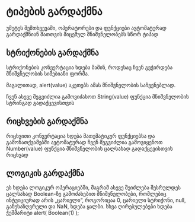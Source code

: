 # ტიპების გარდაქმნა
უმეტეს შემთხვევაში, ოპერატორები და ფუნქციები ავტომატურად გარდაქმნიან მათთვის მიცემულ მნიშვნელობებს სწორ ტიპად
## სტრიქონების გარდაქმნა
სტრიქონების კონვერტაცია ხდება მაშინ, როდესაც ჩვენ გვჭირდება მნიშვნელობის სიმებიანი ფორმა.

მაგალითად, alert(value) აკეთებს ამას მნიშვნელობის საჩვენებლად.

ჩვენ ასევე შეგვიძლია გამოვიძახოთ String(value) ფუნქცია მნიშვნელობის სტრინგად გადაქცევისთვის
## რიცხვების გარდაქმნა
რიცხვითი კონვერტაცია ხდება მათემატიკურ ფუნქციებსა და გამონათქვამებში ავტომატურად
ჩვენ შეგვიძლია გამოვიყენოთ Number(value) ფუნქცია მნიშვნელობის ცალსახად გადაქცევისთვის რიცხვად
## ლოგიკის გარდაქმნა
ეს ხდება ლოგიკურ ოპერაციებში, მაგრამ ასევე შეიძლება შესრულდეს ცალსახად Boolean-ზე გამოძახებით
მნიშვნელობები, რომლებიც ინტუიციურად არის „ცარიელი“, როგორიცაა 0, ცარიელი სტრიქონი, null, განუსაზღვრელი და NaN, ხდება ყალბი.
სხვა ღირებულებები ხდება ჭეშმარიტი
alert( Boolean(1) );


